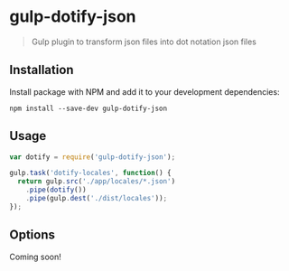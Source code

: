 # gulp-dotify-json

> Gulp plugin to transform json files into dot notation json files

## Installation

Install package with NPM and add it to your development dependencies:

`npm install --save-dev gulp-dotify-json`

## Usage

```javascript
var dotify = require('gulp-dotify-json');

gulp.task('dotify-locales', function() {
  return gulp.src('./app/locales/*.json')
    .pipe(dotify())
    .pipe(gulp.dest('./dist/locales'));
});
```

## Options

Coming soon!